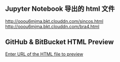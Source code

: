 ## Jupyter Notebook 导出的 html 文件
http://ooou6mjma.bkt.clouddn.com/sincos.html<br>
http://ooou6mjma.bkt.clouddn.com/bra4.html

## GitHub & BitBucket HTML Preview
[Enter URL of the HTML file to preview](http://htmlpreview.github.io/)
